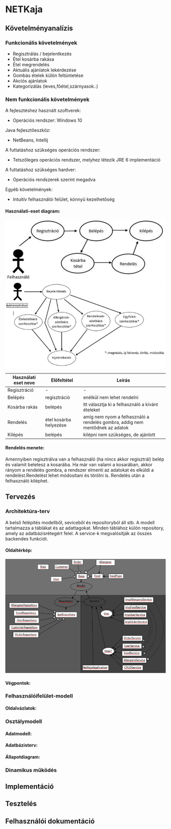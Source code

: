 # NETKaja
## Követelményanalízis
### Funkcionális követelmények

* Regisztrálás / bejelentkezés
* Étel kosárba rakása
* Étel megrendelés
* Aktuális ajánlatok lekérdezése
* Gombás ételek külön feltüntetése
* Akciós ajánlatok
* Kategorizálás (leves,főétel,szárnyasok..)

### Nem funkcionális követelmények

A fejlesztéshez használt szoftverek:
* Operációs rendszer: Windows 10

Java fejlesztőeszköz: 
* NetBeans, Intellij

A futtatáshoz szükséges operációs rendszer:
* Tetszőleges operációs rendszer, melyhez létezik JRE 6 implementáció

A futtatáshoz szükséges hardver:
* Operációs rendszerek szerint megadva

Egyéb követelmények:
* Intuitív felhasználói felület, könnyű kezelhetőség

#### Használati-eset diagram:
![Használati-eset diagram-felhasználó](https://github.com/leila199696/beadando/blob/master/funkcio.jpg)
![Használati-eset diagram-admin](https://github.com/leila199696/beadando/blob/master/arch_admin.JPG)

| Használati eset neve        | Előfeltétel           | Leírás  |
| ------------- | -------------| -----|
| Regisztráció     | - | - |
| Belépés| regisztráció      | enélkül nem lehet rendelni |
| Kosárba rakás |belépés    | itt választja ki a felhasználó a kívánt ételeket |
| Rendelés | étel kosárba helyezése | amíg nem nyom a felhasználó a rendelés gombra, addig nem mentődnek az adatok |
| Kilépés | belépés | kilépni nem szükséges, de ajánlott |

#### Rendelés menete:
Amennyiben regisztrálva van a felhasználó (ha nincs akkor regisztrál) belép és valamit beletesz a kosarába. Ha már van valami a kosarában, akkor rányom a rendelés gombra, a rendszer elmenti az adatokat és elküldi a rendelést.Rendelést lehet módosítani és törölni is. Rendelés után a felhasználó kiléphet.

## Tervezés
### Architektúra-terv
A belső felépítés modellből, seviceből és repositoryból áll stb. A modell tartalmazza a táblákat és az adattagokat. Minden táblához külön repository, amely az adatbázisrétegért felel. A service-k megvalósítják az összes backendes funkciót.
#### Oldaltérkép:
![Architektúra rajz](https://github.com/leila199696/beadando/blob/master/arch.JPG)

#### Végpontok:
### Felhasználóifelület-modell
#### Oldalvázlatok:
### Osztálymodell
#### Adatmodell:
#### Adatbázisterv:
#### Állapotdiagram:
### Dinamikus működés

## Implementáció
## Tesztelés
## Felhasználói dokumentáció
